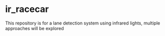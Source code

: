 # ir_racecar
This repository is for a lane detection system using infrared lights, multiple approaches will be explored
